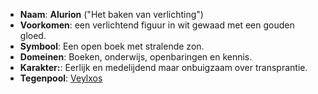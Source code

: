 - **Naam**: **Alurion** ("Het baken van verlichting")
- **Voorkomen**: een verlichtend figuur in wit gewaad met een gouden gloed.
- **Symbool**: Een open boek met stralende zon.
- **Domeinen**: Boeken, onderwijs, openbaringen en kennis.
- **Karakter:**: Eerlijk en medelijdend maar onbuigzaam over transprantie.
- **Tegenpool**: [Veylxos](../Pantheon/Veylxos.md)
